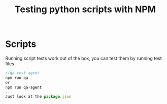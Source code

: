 <div align="center">
<h1>Testing python scripts with NPM</h1>
<br>

</div>

# Scripts
Running script tests work out of the box, you can test them by running test files
```javascript
//qa test agent
npm run qa 
or
npm run qa-agent
...
Just look at the package.json
```
